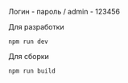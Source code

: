 Логин - пароль 
/
admin - 123456


Для разработки
```
npm run dev
```

Для сборки 
```
npm run build
```
